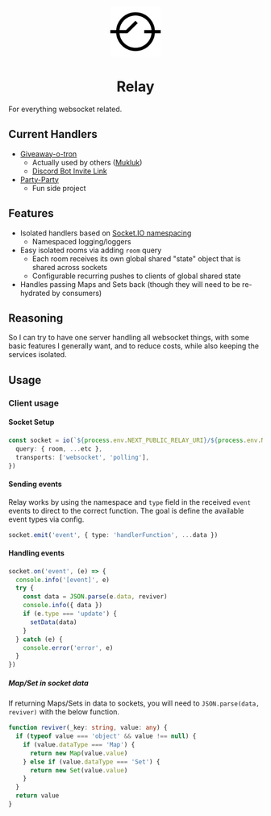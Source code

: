 <p align="center">
  <picture>
    <source media="(prefers-color-scheme: dark)" srcset="./.imgs/dark.png">
    <source media="(prefers-color-scheme: light)" srcset="./.imgs/light.png">
    <img height="100" width="100" src="./.imgs/light.png">
  </picture>
</p>
<h1 align="center">Relay</h1>

For everything websocket related.

## Current Handlers

- [Giveaway-o-tron](https://github.com/maael/giveaway-o-tron)
  - Actually used by others ([Mukluk](https://www.twitch.tv/mukluk))
  - [Discord Bot Invite Link](https://discord.com/api/oauth2/authorize?client_id=1012331926301974558&permissions=150528&scope=bot)
- [Party-Party](https://github.com/maael/party-party)
  - Fun side project

## Features

- Isolated handlers based on [Socket.IO namespacing](https://socket.io/docs/v4/namespaces/)
  - Namespaced logging/loggers
- Easy isolated rooms via adding `room` query
  - Each room receives its own global shared "state" object that is shared across sockets
  - Configurable recurring pushes to clients of global shared state
- Handles passing Maps and Sets back (though they will need to be re-hydrated by consumers)

## Reasoning

So I can try to have one server handling all websocket things, with some basic features I generally want, and to reduce costs, while also keeping the services isolated.

## Usage

### Client usage

#### Socket Setup

```ts
const socket = io(`${process.env.NEXT_PUBLIC_RELAY_URI}/${process.env.NEXT_PUBLIC_RELAY_NS}`, {
  query: { room, ...etc },
  transports: ['websocket', 'polling'],
})
```

#### Sending events

Relay works by using the namespace and `type` field in the received `event` events to direct to the correct function. The goal is define the available event types via config.

```ts
socket.emit('event', { type: 'handlerFunction', ...data })
```

#### Handling events

```ts
socket.on('event', (e) => {
  console.info('[event]', e)
  try {
    const data = JSON.parse(e.data, reviver)
    console.info({ data })
    if (e.type === 'update') {
      setData(data)
    }
  } catch (e) {
    console.error('error', e)
  }
})
```

##### Map/Set in socket data

If returning Maps/Sets in data to sockets, you will need to `JSON.parse(data, reviver)` with the below function.

```ts
function reviver(_key: string, value: any) {
  if (typeof value === 'object' && value !== null) {
    if (value.dataType === 'Map') {
      return new Map(value.value)
    } else if (value.dataType === 'Set') {
      return new Set(value.value)
    }
  }
  return value
}
```

